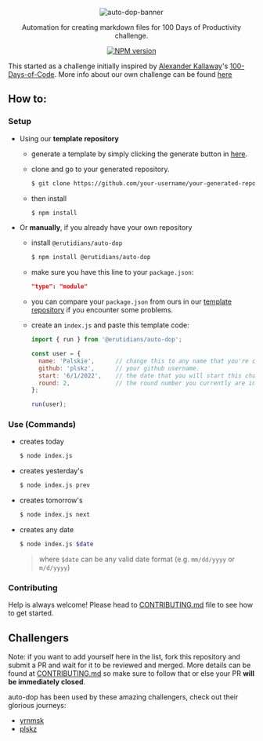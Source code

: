 <div align="center">

  ![auto-dop-banner](https://user-images.githubusercontent.com/57343545/177624833-3deb3e4b-c9c2-4e33-8fe8-a25004376eb7.png)

  <p>Automation for creating markdown files for 100 Days of Productivity challenge.</p>

  <p align="center">
    <a href="https://www.npmjs.com/package/@erutidians/auto-dop"><img src="https://img.shields.io/npm/v/@erutidians/auto-dop?color=c95f8b" alt="NPM version"></a>
  </p>
</div>

This started as a challenge initially inspired by [Alexander Kallaway](https://github.com/Kallaway)'s [100-Days-of-Code](https://github.com/Kallaway/100-days-of-code). More info about our own challenge can be found [here](https://github.com/Erutidians/100-days-of-productivity)

## How to:

### Setup

- Using our **template repository**

  - generate a template by simply clicking the generate button in [here](https://github.com/Erutidians/100-days-of-productivity).
  - clone and go to your generated repository.

    ```bash
    $ git clone https://github.com/your-username/your-generated-repository.git
    ```

  - then install

    ```bash
    $ npm install
    ```

- Or **manually**, if you already have your own repository

  - install `@erutidians/auto-dop`

    ```bash
    $ npm install @erutidians/auto-dop
    ```

  - make sure you have this line to your `package.json`:

    ```json
    "type": "module"
    ```

  - you can compare your `package.json` from ours in our [template repository](https://github.com/Erutidians/100-days-of-productivity) if you encounter some problems.
  - create an `index.js` and paste this template code:

    ```js
    import { run } from '@erutidians/auto-dop';

    const user = {
      name: 'Palskie',      // change this to any name that you're comfortable with.
      github: 'plskz',      // your github username.
      start: '6/1/2022',    // the date that you will start this challenge (e.g. m/d/yyyy)
      round: 2,             // the round number you currently are in. (if omitted, defaults to 1)
    };

    run(user);
    ```

### Use (Commands)

- creates today

  ```bash
  $ node index.js
  ```

- creates yesterday's

  ```bash
  $ node index.js prev
  ```

- creates tomorrow's

  ```bash
  $ node index.js next
  ```

- creates any date

  ```bash
  $ node index.js $date
  ```

  > where `$date` can be any valid date format (e.g. `mm/dd/yyyy` or `m/d/yyyy`)

### Contributing

Help is always welcome! Please head to [CONTRIBUTING.md](./CONTRIBUTING.md) file to see how to get started.

## Challengers

Note: if you want to add yourself here in the list, fork this repository and submit a PR and wait for it to be reviewed and merged. More details can be found at [CONTRIBUTING.md](./CONTRIBUTING.md#challengers) so make sure to follow that or else your PR **will be immediately closed**.

auto-dop has been used by these amazing challengers, check out their glorious journeys:

- [yrnmsk](https://github.com/yrnmsk/100-days-of-productivity)
- [plskz](https://github.com/plskz/100-days-of-productivity)
